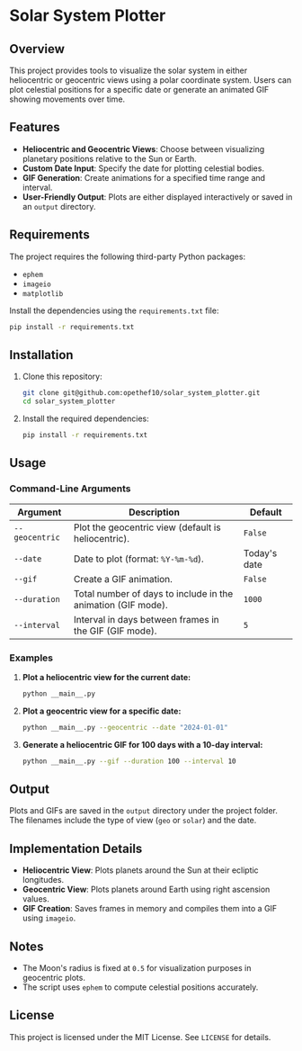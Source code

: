 # Solar System Plotter

## Overview
This project provides tools to visualize the solar system in either heliocentric or geocentric views using a polar coordinate system. Users can plot celestial positions for a specific date or generate an animated GIF showing movements over time.

## Features
- **Heliocentric and Geocentric Views**: Choose between visualizing planetary positions relative to the Sun or Earth.
- **Custom Date Input**: Specify the date for plotting celestial bodies.
- **GIF Generation**: Create animations for a specified time range and interval.
- **User-Friendly Output**: Plots are either displayed interactively or saved in an `output` directory.

## Requirements
The project requires the following third-party Python packages:

- `ephem`
- `imageio`
- `matplotlib`

Install the dependencies using the `requirements.txt` file:

```bash
pip install -r requirements.txt
```

## Installation
1. Clone this repository:
   ```bash
   git clone git@github.com:opethef10/solar_system_plotter.git
   cd solar_system_plotter
   ```
2. Install the required dependencies:
   ```bash
   pip install -r requirements.txt
   ```

## Usage

### Command-Line Arguments
| Argument        | Description                                                   | Default                       |
|-----------------|---------------------------------------------------------------|-------------------------------|
| `--geocentric`  | Plot the geocentric view (default is heliocentric).           | `False`                       |
| `--date`        | Date to plot (format: `%Y-%m-%d`).                            | Today's date                  |
| `--gif`         | Create a GIF animation.                                       | `False`                       |
| `--duration`    | Total number of days to include in the animation (GIF mode).  | `1000`                        |
| `--interval`    | Interval in days between frames in the GIF (GIF mode).        | `5`                           |

### Examples

1. **Plot a heliocentric view for the current date:**
   ```bash
   python __main__.py
   ```

2. **Plot a geocentric view for a specific date:**
   ```bash
   python __main__.py --geocentric --date "2024-01-01"
   ```

3. **Generate a heliocentric GIF for 100 days with a 10-day interval:**
   ```bash
   python __main__.py --gif --duration 100 --interval 10
   ```

## Output
Plots and GIFs are saved in the `output` directory under the project folder. The filenames include the type of view (`geo` or `solar`) and the date.

## Implementation Details
- **Heliocentric View**: Plots planets around the Sun at their ecliptic longitudes.
- **Geocentric View**: Plots planets around Earth using right ascension values.
- **GIF Creation**: Saves frames in memory and compiles them into a GIF using `imageio`.

## Notes
- The Moon's radius is fixed at `0.5` for visualization purposes in geocentric plots.
- The script uses `ephem` to compute celestial positions accurately.

## License
This project is licensed under the MIT License. See `LICENSE` for details.
